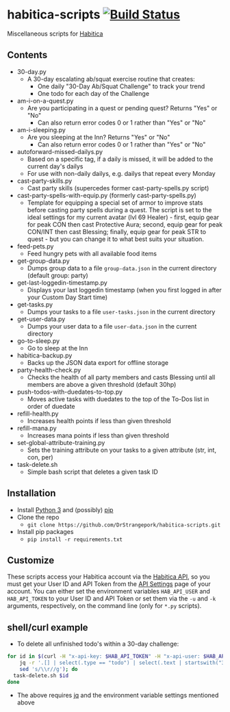 # habitica-scripts [![Build Status](https://travis-ci.org/DrStrangepork/habitica-scripts.svg?branch=master)](https://travis-ci.org/DrStrangepork/habitica-scripts)

Miscellaneous scripts for [Habitica](http://habitica.com)

## Contents

- 30-day.py
  - A 30-day escalating ab/squat exercise routine that creates:
    - One daily "30-Day Ab/Squat Challenge" to track your trend
    - One todo for each day of the Challenge
- am-i-on-a-quest.py
  - Are you participating in a quest or pending quest? Returns "Yes" or "No"
    - Can also return error codes 0 or 1 rather than "Yes" or "No"
- am-i-sleeping.py
  - Are you sleeping at the Inn? Returns "Yes" or "No"
    - Can also return error codes 0 or 1 rather than "Yes" or "No"
- autoforward-missed-dailys.py
  - Based on a specific tag, if a daily is missed, it will be added to the current day's dailys
  - For use with non-daily dailys, e.g. dailys that repeat every Monday
- cast-party-skills.py
  - Cast party skills (supercedes former cast-party-spells.py script)
- cast-party-spells-with-equip.py (formerly cast-party-spells.py)
  - Template for equipping a special set of armor to improve stats before casting party spells during a quest. The script is set to the ideal settings for my current avatar (lvl 69 Healer) - first, equip gear for peak CON then cast Protective Aura; second, equip gear for peak CON/INT then cast Blessing; finally, equip gear for peak STR to quest - but you can change it to what best suits your situation.
- feed-pets.py
  - Feed hungry pets with all available food items
- get-group-data.py
  - Dumps group data to a file `group-data.json` in the current directory (default group: party)
- get-last-loggedin-timestamp.py
  - Displays your last loggedin timestamp (when you first logged in after your Custom Day Start time)
- get-tasks.py
  - Dumps your tasks to a file `user-tasks.json` in the current directory
- get-user-data.py
  - Dumps your user data to a file `user-data.json` in the current directory
- go-to-sleep.py
  - Go to sleep at the Inn
- habitica-backup.py
  - Backs up the JSON data export for offline storage
- party-health-check.py
  - Checks the health of all party members and casts Blessing until all members are above a given threshold (default 30hp)
- push-todos-with-duedates-to-top.py
  - Moves active tasks with duedates to the top of the To-Dos list in order of duedate
- refill-health.py
  - Increases health points if less than given threshold
- refill-mana.py
  - Increases mana points if less than given threshold
- set-global-attribute-training.py
  - Sets the training attribute on your tasks to a given attribute (str, int, con, per)
- task-delete.sh
  - Simple bash script that deletes a given task ID

## Installation

- Install [Python 3](https://www.python.org/downloads/) and (possibly) [pip](https://pip.pypa.io/en/stable/installing/#do-i-need-to-install-pip)
- Clone the repo
  - `git clone https://github.com/DrStrangepork/habitica-scripts.git`
- Install pip packages
  - `pip install -r requirements.txt`

## Customize

These scripts access your Habitica account via the [Habitica API](https://habitica.com/apidoc/), so you must get your User ID and API Token from the [API Settings](https://habitica.com/#/options/settings/api) page of your account. You can either set the environment variables `HAB_API_USER` and `HAB_API_TOKEN` to your User ID and API Token or set them via the `-u` and `-k` arguments, respectively, on the command line (only for `*.py` scripts).

## shell/curl example

- To delete all unfinished todo's within a 30-day challenge:

```bash
for id in $(curl -H "x-api-key: $HAB_API_TOKEN" -H "x-api-user: $HAB_API_USER" -H "Content-Type:application/json" https://habitica.com/api/v3/tasks/user | \
    jq -r '.[] | select(.type == "todo") | select(.text | startswith("30-Day Ab/Squat Challenge")) | select(.completed == false) | .id' | \
    sed 's/\\r//g'); do
  task-delete.sh $id
done
```

- The above requires [jq](https://stedolan.github.io/jq/) and the environment variable settings mentioned above

<!---
### To-do
1. Create authentication scheme similar to AWS CLI (for saving API keys)
2. Add task up/down scripts
3. Add '--baseurl' argument to all
--->
